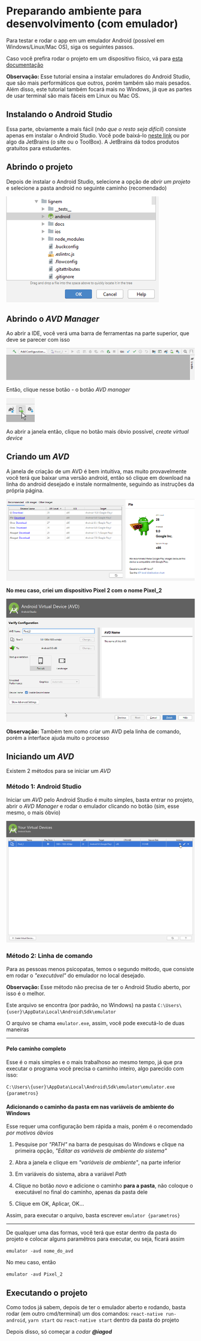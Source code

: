 # Preparando ambiente para desenvolvimento (com emulador)

Para testar e rodar o app em um emulador Android (possível em Windows/Linux/Mac OS), siga os seguintes passos.

Caso você prefira rodar o projeto em um dispositivo físico, vá para [esta documentação](/setup-celular.md)

**Observação:** Esse tutorial ensina a instalar emuladores do Android Studio, que são mais performáticos que outros, porém também são mais pesados. Além disso, este tutorial também focará mais no Windows, já que as partes de usar terminal são mais fáceis em Linux ou Mac OS.

## Instalando o Android Studio

Essa parte, obviamente a mais fácil (_não que o resto seja difícil_) consiste apenas em instalar o Android Studio. Você pode baixá-lo [neste link](https://developer.android.com/studio/) ou por algo da JetBrains (o site ou o ToolBox). A JetBrains dá todos produtos gratuitos para estudantes.

## Abrindo o projeto

Depois de instalar o Android Studio, selecione a opção de _abrir um projeto_ e selecione a pasta android no seguinte caminho (recomendado)

![Caminho do projeto](images/caminhoproj.png)

## Abrindo o _AVD Manager_

Ao abrir a IDE, você verá uma barra de ferramentas na parte superior, que deve se parecer com isso

![Barra de ferramentas](images/barradetarefas.png)

Então, clique nesse botão - o botão _AVD manager_

![AVD manager](images/avdmanager.png)

Ao abrir a janela então, clique no botão mais óbvio possível, _create virtual device_

## Criando um _AVD_

A janela de criação de um AVD é bem intuitiva, mas muito provavelmente você terá que baixar uma versão android, então só clique em download na linha do android desejado e instale normalmente, seguindo as instruções da própria página.

![Baixar android](images/android.png)

**No meu caso, criei um dispositivo Pixel 2 com o nome Pixel_2**

![AVD](images/avd.png)

**Observação:** Também tem como criar um AVD pela linha de comando, porém a interface ajuda muito o processo

## Iniciando um _AVD_

Existem 2 métodos para se iniciar um _AVD_

### Método 1: Android Studio

Iniciar um _AVD_ pelo Android Studio é muito simples, basta entrar no projeto, abrir o _AVD Manager_ e rodar o emulador clicando no botão (sim, esse mesmo, o mais óbvio)

![O botão óbvio](images/botaoobvio.png)

### Método 2: Linha de comando

Para as pessoas menos psicopatas, temos o segundo método, que consiste em rodar o _"executável"_ do emulador no local desejado.

**Observação:** Esse método não precisa de ter o Android Studio aberto, por isso é o melhor.

Este arquivo se encontra (por padrão, no Windows) na pasta `C:\Users\{user}\AppData\Local\Android\Sdk\emulator`

O arquivo se chama `emulator.exe`, assim, você pode executá-lo de duas maneiras

---

#### Pelo caminho completo

Esse é o mais simples e o mais trabalhoso ao mesmo tempo, já que pra executar o programa você precisa o caminho inteiro, algo parecido com isso:

`C:\Users\{user}\AppData\Local\Android\Sdk\emulator\emulator.exe {parametros}`

#### Adicionando o caminho da pasta em nas variáveis de ambiente do Windows

Esse requer uma configuração bem rápida a mais, porém é o recomendado _por motivos óbvios_

1. Pesquise por _"PATH"_ na barra de pesquisas do Windows e clique na primeira opção, _"Editar as variáveis de ambiente do sistema"_

2. Abra a janela e clique em _"variáveis de ambiente"_, na parte inferior

3. Em variáveis do sistema, abra a variável _Path_

4. Clique no botão _novo_ e adicione o caminho **para a pasta**, não coloque o executável no final do caminho, apenas da pasta dele

5. Clique em OK, Aplicar, OK...

Assim, para executar o arquivo, basta escrever `emulator {parametros}`

---

De qualquer uma das formas, você terá que estar dentro da pasta do projeto e colocar alguns paramêtros para executar, ou seja, ficará assim

`emulator -avd nome_do_avd`

No meu caso, então

`emulator -avd Pixel_2`

## Executando o projeto

Como todos já sabem, depois de ter o emulador aberto e rodando, basta rodar (em outro cmd/terminal) um dos comandos: `react-native run-android`, `yarn start` ou `react-native start` dentro da pasta do projeto

Depois disso, só começar a _codar_ **_@iagod_**
